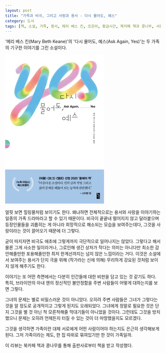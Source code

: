 ```yaml
---
layout: post
title: "가족과 비극, 그리고 사랑과 용서 - 다시 물어도, 예스"
category: 도서
tags: [책, 소설, 가족, 용서, 메리 베스 킨, 조은아, 황금시간, 북카페 책과 콩나무, 서평]
---
```


'메리 베스 킨(Mary Beth Keane)'의
'다시 물어도, 예스(Ask Again, Yes)'는
두 가족의 기구한 이야기를 그린 소설이다.

![표지](/images/ask-again-yes-book-h480.jpg)

얼핏 보면 힐링물처럼 보이기도 한다.
왜냐하면 전체적으로는 용서와 사랑을 이야기하는 일종의 가족 드라마라고 할 수 있기 때문이다.
비극이 끝끝내 떨어지지 않고 달라붙으며 등장인물들을 괴롭히는 게 아니라
희망적으로 해소되는 모습을 보여주는데다,
그것을 사랑이라는 것이 끌어오기 때문에 더 그렇다.

굳이 따지자면 비극도 애초에 그렇게까지 극단적으로 일어나지는 않았다.
그렇다고 해서 물론 그게 사소한 일이라거나,
그로인해 생긴 상처가 작다는 의미는 아니다만
최소한 감안해줄만한 포용해줄만한 최저 한계선까지는 넘지 않은 느낌이라는 거다.
이것은 소설에서 보여주는 용서가 단지 극을 위해 (작가라는 신에 의해) 무리하게 강요된 것처럼 보이지 않게 해주기도 한다.

이야기는 또 어떤 측면에서는 다분히 인간들에 대한 비판을 담고 있는 것 같기도 하다.
특히, 브라이언의 아내 앤의 정신적인 불안정함을 주변 사람들이 어떻게 대하는지를 보면 그렇다.

그녀의 문제는 별로 비밀스러운 것이 아니었다.
오히려 주변 사람들은 그녀가 그렇다는 것을 알 정도로 공개적이고 그렇게 된지도 오래되었다.
그녀에게 정말로 필요한 것은 단지 그것을 별 것 아닌 척 모른척해줄 막대기들이 아니었을 것이다.
그런데도 그것을 방치했으니 문제는 오히려 언제든지 터질 수 있는 것이 더 마땅했을지도 모르겠다.

그것을 생각하면 가족이란 대체 서로에게 어떤 사람이어야 하는지도 은근히 생각해보게 된다.
그저 가족이라는 제도, 한 집 따위로 묶여있기만 한 것이 가족일까.



<div class="im im-info">
이 리뷰는 북카페 책과 콩나무를 통해 출판사로부터 책을 받고 작성했다.
</div>
